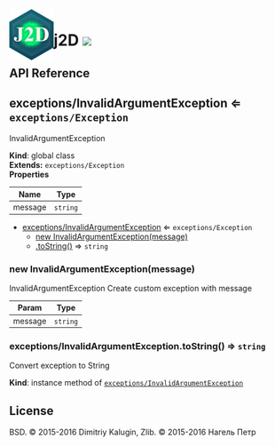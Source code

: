 <img src="https://github.com/fsggs/j2d/blob/0.2.0-dev/src/img/logo.png?raw=true" align="left" width="80"/>
<h1 align="left">j2D <a href="https://www.versioneye.com/user/projects/56afa5f63d82b9003761dfc8">
    <img src="https://www.versioneye.com/user/projects/56afa5f63d82b9003761dfc8/badge.svg?style=flat"/></a></h1>


## API Reference

<a name="exceptions/InvalidArgumentException"></a>

## exceptions/InvalidArgumentException ⇐ <code>exceptions/Exception</code>
InvalidArgumentException

**Kind**: global class  
**Extends:** <code>exceptions/Exception</code>  
**Properties**

| Name | Type |
| --- | --- |
| message | <code>string</code> | 


* [exceptions/InvalidArgumentException](#exceptions/InvalidArgumentException) ⇐ <code>exceptions/Exception</code>
    * [new InvalidArgumentException(message)](#new_exceptions/InvalidArgumentException_new)
    * [.toString()](#exceptions/InvalidArgumentException+toString) ⇒ <code>string</code>

<a name="new_exceptions/InvalidArgumentException_new"></a>

### new InvalidArgumentException(message)
InvalidArgumentException
Create custom exception with message


| Param | Type |
| --- | --- |
| message | <code>string</code> | 

<a name="exceptions/InvalidArgumentException+toString"></a>

### exceptions/InvalidArgumentException.toString() ⇒ <code>string</code>
Convert exception to String

**Kind**: instance method of <code>[exceptions/InvalidArgumentException](#exceptions/InvalidArgumentException)</code>  

## License

BSD. © 2015-2016 Dimitriy Kalugin, Zlib. © 2015-2016 Нагель Петр

